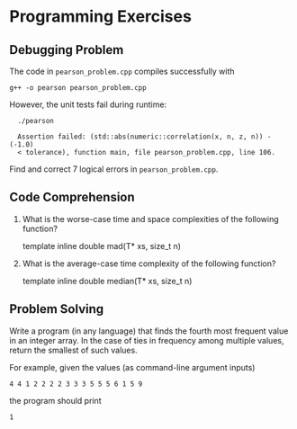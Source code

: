 # Programming Exercises

## Debugging Problem ##
 
The code in `pearson_problem.cpp` compiles successfully with
 
    g++ -o pearson pearson_problem.cpp
 
However, the unit tests fail during runtime:
 
      ./pearson

      Assertion failed: (std::abs(numeric::correlation(x, n, z, n)) - (-1.0)
      < tolerance), function main, file pearson_problem.cpp, line 106.
 
Find and correct 7 logical errors in `pearson_problem.cpp`.


## Code Comprehension ##

1. What is the worse-case time and space complexities of the following function?

    template <typename T>
    inline double mad(T* xs, size_t n)

2. What is the average-case time complexity of the following function?

    template <typename T>
    inline double median(T* xs, size_t n)


## Problem Solving ##

Write a program (in any language) that finds the fourth most frequent value 
in an integer array. In the case of ties in frequency among multiple values, 
return the smallest of such values.

For example, given the values (as command-line argument inputs)

    4 4 1 2 2 2 2 3 3 3 5 5 5 6 1 5 9

the program should print

    1

